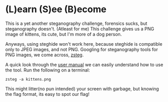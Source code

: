 #  (L)earn (S)ee (B)ecome 

This is a yet another steganography challenge, forensics sucks, but steganography doesn't. (Atleast for me) This challenge gives us a PNG image of kittens, its cute, but I'm more of a dog person.

Anyways, using steghide won't work here, because steghide is compatible only to JPEG images, and not PNG. Googling for steganography tools for PNG images, we come across, [zsteg](https://github.com/zed-0xff/zsteg).

A quick look through the [user manual](https://github.com/zed-0xff/zsteg#usage) we can easily understand how to use the tool. Run the following on a terminal:

```
zsteg -a kittens.png
```

This might litter(no pun intended) your screen with garbage, but knowing the flag format, its easy to spot our flag!

